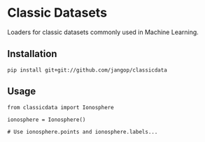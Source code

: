 # Classic Datasets

Loaders for classic datasets commonly used in Machine Learning.

## Installation

```
pip install git+git://github.com/jangop/classicdata
```

## Usage

```
from classicdata import Ionosphere

ionosphere = Ionosphere()

# Use ionosphere.points and ionosphere.labels...
```